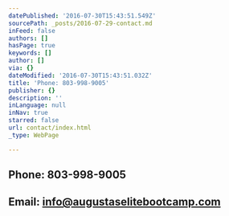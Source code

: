 ```yaml
---
datePublished: '2016-07-30T15:43:51.549Z'
sourcePath: _posts/2016-07-29-contact.md
inFeed: false
authors: []
hasPage: true
keywords: []
author: []
via: {}
dateModified: '2016-07-30T15:43:51.032Z'
title: 'Phone: 803-998-9005'
publisher: {}
description: ''
inLanguage: null
inNav: true
starred: false
url: contact/index.html
_type: WebPage

---
```

## Phone: 803-998-9005

## Email: info@augustaselitebootcamp.com